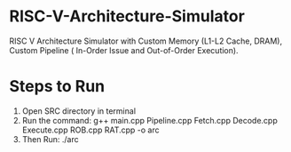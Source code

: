 # RISC-V-Architecture-Simulator
RISC V Architecture Simulator with Custom Memory (L1-L2 Cache, DRAM), Custom Pipeline ( In-Order Issue and Out-of-Order Execution). 

# Steps to Run

1. Open SRC directory in terminal
2. Run the command: g++ main.cpp Pipeline.cpp Fetch.cpp Decode.cpp Execute.cpp ROB.cpp RAT.cpp -o arc
3. Then Run: ./arc
   
